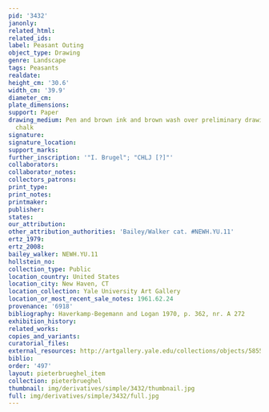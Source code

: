```yaml
---
pid: '3432'
janonly: 
related_html: 
related_ids: 
label: Peasant Outing
object_type: Drawing
genre: Landscape
tags: Peasants
realdate: 
height_cm: '30.6'
width_cm: '39.9'
diameter_cm: 
plate_dimensions: 
support: Paper
drawing_medium: Pen and brown ink and brown wash over preliminary drawing in black
  chalk
signature: 
signature_location: 
support_marks: 
further_inscription: '"I. Brugel"; "CHLJ [?]"'
collaborators: 
collaborator_notes: 
collectors_patrons: 
print_type: 
print_notes: 
printmaker: 
publisher: 
states: 
our_attribution: 
other_attribution_authorities: 'Bailey/Walker cat. #NEWH.YU.11'
ertz_1979: 
ertz_2008: 
bailey_walker: NEWH.YU.11
hollstein_no: 
collection_type: Public
location_country: United States
location_city: New Haven, CT
location_collection: Yale University Art Gallery
location_or_most_recent_sale_notes: 1961.62.24
provenance: '6918'
bibliography: Haverkamp-Begemann and Logan 1970, p. 362, nr. A 272
exhibition_history: 
related_works: 
copies_and_variants: 
curatorial_files: 
external_resources: http://artgallery.yale.edu/collections/objects/58555
biblio: 
order: '497'
layout: pieterbrueghel_item
collection: pieterbrueghel
thumbnail: img/derivatives/simple/3432/thumbnail.jpg
full: img/derivatives/simple/3432/full.jpg
---
```

